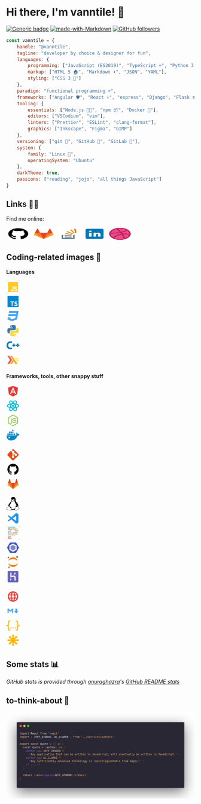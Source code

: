 # Hi there, I'm vanntile! 👋

[![Generic badge](https://img.shields.io/badge/Status-WIP-green.svg)](https://shields.io/)
[![made-with-Markdown](https://img.shields.io/badge/Made%20with-Markdown-1f425f.svg)](http://commonmark.org)
[![GitHub followers](https://img.shields.io/github/followers/vanntile.svg?style=social&label=Follow&maxAge=2592000)](https://github.com/vanntile?tab=followers)

```javascript
const vanntile = {
    handle: "@vanntile",
    tagline: "developer by choice & designer for fun",
    languages: {
        programming: ["JavaScript (ES2019)", "TypeScript ⌨️", "Python 3 🐍", "C/C++", "Haskell"],
        markup: ["HTML 5 🏠", "Markdown ⬇️", "JSON", "YAML"],
        styling: ["CSS 3 💅"]
    },
    paradigm: "functional programming ➡️",
    frameworks: ["Angular 🛡️", "React ⚛️", "express", "Django", "Flask ⚗️", "GTK+ (gtkmm)"],
    tooling: {
        essentials: ["Node.js 🐢🚀", "npm 📦", "Docker 🐳"],
        editors: ["VSCodium", "vim"],
        linters: ["Prettier", "ESLint", "clang-format"],
        graphics: ["Inkscape", "Figma", "GIMP"]
    },
    versioning: ["git 🍴", "GitHub 🐙", "GitLab 🦊"],
    system: {
        family: "Linux 🐧",
        operatingSystem: "Ubuntu"
    },
    darkTheme: true,
    passions: ["reading", "jojo", "all things JavaScript"]
}
```

## Links 🔗💬

Find me online:

<a href="https://github.com/vanntile"><img height="36" width="64" style="background-color:#fff;border-radius:4px;" src="./assets/icons/github.svg"></a>
<a href="https://gitlab.com/vanntile"><img height="36" width="64" style="background-color:#fff;border-radius:4px;" src="./assets/icons/gitlab.svg"></a>
<a href="https://stackoverflow.com/users/4679160/vanntile-ianito"><img height="36" width="64" style="background-color:#fff;border-radius:4px;" src="./assets/icons/icons8-stack-overflow.svg"></a>
<a href="https://www.linkedin.com/in/valentin-ionita/"><img height="36" width="64" style="background-color:#fff;border-radius:4px;" src="./assets/icons/icons8-linkedin.svg"></a>
<a href="https://dribbble.com/vanntile"><img height="36" width="64" style="background-color:#fff;border-radius:4px;" src="./assets/icons/dribbble-ball.svg"></a>


## Coding-related images 💾

**Languages**

<code><img height="36" width="36" style="background-color:#222;border-radius:4px;" src="./assets/icons/javascript.svg">
<img height="36" width="36" style="background-color:#fff;border-radius:4px;" src="./assets/icons/typescript.svg">
<img height="36" width="36" style="background-color:#fff;border-radius:4px;" src="./assets/icons/css.svg">
<img height="36" width="36" style="background-color:#fff;border-radius:4px;" src="./assets/icons/python.svg">
<img height="36" width="36" style="background-color:#fff;border-radius:4px;" src="./assets/icons/cpp.svg">
<img height="36" width="36" style="background-color:#fff;border-radius:4px;" src="./assets/icons/haskell.svg">
</code>


**Frameworks, tools, other snappy stuff**

<code><img height="36" width="36" style="background-color:#fff;border-radius:4px;" src="./assets/icons/angular.svg">
<img height="36" width="36" style="background-color:#fff;border-radius:4px;" src="./assets/icons/react.svg">
<img height="36" width="36" style="background-color:#fff;border-radius:4px;" src="./assets/icons/nodejs.svg">
<img height="36" width="36" style="background-color:#fff;border-radius:4px;" src="./assets/icons/docker.svg"></code>


<code><img height="36" width="36" style="background-color:#fff;border-radius:4px;" src="./assets/icons/git.svg">
<img height="36" width="36" style="background-color:#fff;border-radius:4px;" src="./assets/icons/github.svg">
<img height="36" width="36" style="background-color:#fff;border-radius:4px;" src="./assets/icons/gitlab.svg"></code>


<code><img height="36" width="36" style="background-color:#fff;border-radius:4px;" src="./assets/icons/linux-brands.svg">
<img height="36" width="36" style="background-color:#fff;border-radius:4px;" src="./assets/icons/vscode.svg">
<img height="36" width="36" style="background-color:#222;border-radius:4px;" src="./assets/icons/prettier.svg">
<img height="36" width="36" style="background-color:#fff;border-radius:4px;" src="./assets/icons/eslint.svg">
<img height="36" width="36" style="background-color:#fff;border-radius:4px;" src="./assets/icons/jupyter.svg">
<img height="36" width="36" style="background-color:#fff;border-radius:4px;" src="./assets/icons/heroku.svg"></code>

<code><img height="36" width="36" style="background-color:#fff;border-radius:4px;" src="./assets/icons/http.svg">
<img height="36" width="36" style="background-color:#fff;border-radius:4px;" src="./assets/icons/markdown.svg">
<img height="36" width="36" style="background-color:#fff;border-radius:4px;" src="./assets/icons/json.svg">
<img height="36" width="36" style="background-color:#fff;border-radius:4px;" src="./assets/icons/svg.svg"></code>


## Some stats 📊
*GitHub stats is provided through [anuraghazra](https://github.com/anuraghazra/)'s [GitHub README stats](https://github.com/anuraghazra/github-readme-stats/)*

<!-- [![vanntile's github stats](https://github-readme-stats.vercel.app/api?username=vanntile&count_private=true&show_icons=true&theme=prussian)](https://github.com/vanntile/github-readme-stats) [![vanntile's stakcoverflow stats](https://stackoverflow.com/users/flair/4679160.png?theme=dark)](https://stackoverflow.com/users/4679160/vanntile-ianito) -->

## to-think-about 📜

![](./assets/code.png)
